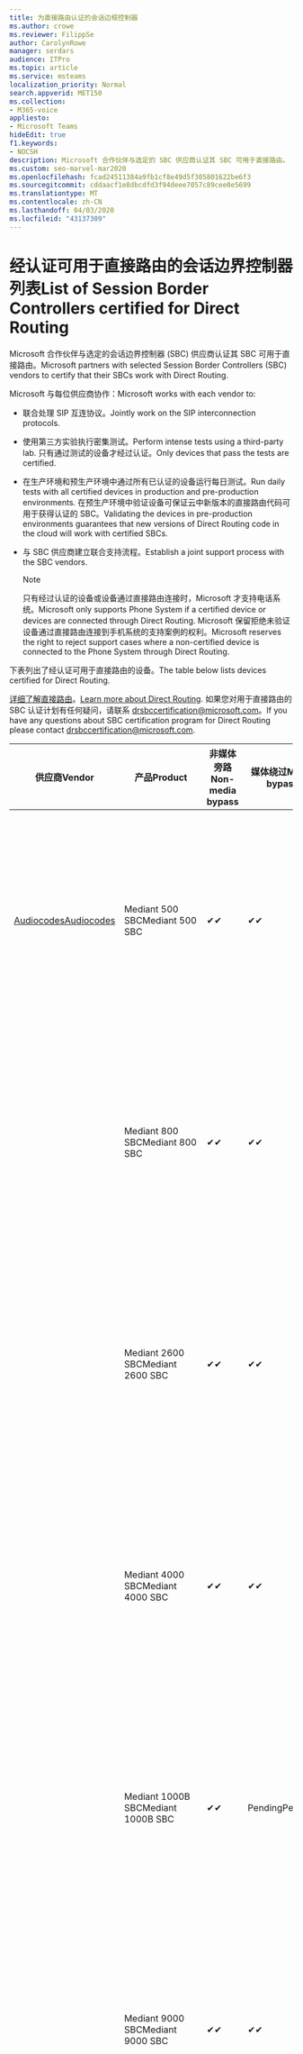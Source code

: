 ```yaml
---
title: 为直接路由认证的会话边框控制器
ms.author: crowe
ms.reviewer: FilippSe
author: CarolynRowe
manager: serdars
audience: ITPro
ms.topic: article
ms.service: msteams
localization_priority: Normal
search.appverid: MET150
ms.collection:
- M365-voice
appliesto:
- Microsoft Teams
hideEdit: true
f1.keywords:
- NOCSH
description: Microsoft 合作伙伴与选定的 SBC 供应商认证其 SBC 可用于直接路由。
ms.custom: seo-marvel-mar2020
ms.openlocfilehash: fcad24511384a9fb1cf8e49d5f305801622be6f3
ms.sourcegitcommit: cddaacf1e8dbcdfd3f94deee7057c89cee0e5699
ms.translationtype: MT
ms.contentlocale: zh-CN
ms.lasthandoff: 04/03/2020
ms.locfileid: "43137309"
---
```

# <a name="list-of-session-border-controllers-certified-for-direct-routing"></a><span data-ttu-id="a6f3f-103">经认证可用于直接路由的会话边界控制器列表</span><span class="sxs-lookup"><span data-stu-id="a6f3f-103">List of Session Border Controllers certified for Direct Routing</span></span>

<span data-ttu-id="a6f3f-104">Microsoft 合作伙伴与选定的会话边界控制器 (SBC) 供应商认证其 SBC 可用于直接路由。</span><span class="sxs-lookup"><span data-stu-id="a6f3f-104">Microsoft partners with selected Session Border Controllers (SBC) vendors to certify that their SBCs work with Direct Routing.</span></span> 

<span data-ttu-id="a6f3f-105">Microsoft 与每位供应商协作：</span><span class="sxs-lookup"><span data-stu-id="a6f3f-105">Microsoft works with each vendor to:</span></span> 

- <span data-ttu-id="a6f3f-106">联合处理 SIP 互连协议。</span><span class="sxs-lookup"><span data-stu-id="a6f3f-106">Jointly work on the SIP interconnection protocols.</span></span>
- <span data-ttu-id="a6f3f-107">使用第三方实验执行密集测试。</span><span class="sxs-lookup"><span data-stu-id="a6f3f-107">Perform intense tests using a third-party lab.</span></span> <span data-ttu-id="a6f3f-108">只有通过测试的设备才经过认证。</span><span class="sxs-lookup"><span data-stu-id="a6f3f-108">Only devices that pass the tests are certified.</span></span> 
- <span data-ttu-id="a6f3f-109">在生产环境和预生产环境中通过所有已认证的设备运行每日测试。</span><span class="sxs-lookup"><span data-stu-id="a6f3f-109">Run daily tests with all certified devices in production and pre-production environments.</span></span> <span data-ttu-id="a6f3f-110">在预生产环境中验证设备可保证云中新版本的直接路由代码可用于获得认证的 SBC。</span><span class="sxs-lookup"><span data-stu-id="a6f3f-110">Validating the devices in pre-production environments guarantees that new versions of Direct Routing code in the cloud will work with certified SBCs.</span></span> 
- <span data-ttu-id="a6f3f-111">与 SBC 供应商建立联合支持流程。</span><span class="sxs-lookup"><span data-stu-id="a6f3f-111">Establish a joint support process with the SBC vendors.</span></span>


  > [!NOTE]
  > <span data-ttu-id="a6f3f-112">只有经过认证的设备或设备通过直接路由连接时，Microsoft 才支持电话系统。</span><span class="sxs-lookup"><span data-stu-id="a6f3f-112">Microsoft only supports Phone System if a certified device or devices are connected through Direct Routing.</span></span> <span data-ttu-id="a6f3f-113">Microsoft 保留拒绝未验证设备通过直接路由连接到手机系统的支持案例的权利。</span><span class="sxs-lookup"><span data-stu-id="a6f3f-113">Microsoft reserves the right to reject support cases where a non-certified device is connected to the Phone System through Direct Routing.</span></span> 

<span data-ttu-id="a6f3f-114">下表列出了经认证可用于直接路由的设备。</span><span class="sxs-lookup"><span data-stu-id="a6f3f-114">The table below lists devices certified for Direct Routing.</span></span> 

<span data-ttu-id="a6f3f-115">[详细了解直接路由](https://aka.ms/dr)。</span><span class="sxs-lookup"><span data-stu-id="a6f3f-115">[Learn more about Direct Routing](https://aka.ms/dr).</span></span> <span data-ttu-id="a6f3f-116">如果您对用于直接路由的 SBC 认证计划有任何疑问，请联系 drsbccertification@microsoft.com。</span><span class="sxs-lookup"><span data-stu-id="a6f3f-116">If you have any questions about SBC certification program for Direct Routing please contact drsbccertification@microsoft.com.</span></span>


|                                                       <span data-ttu-id="a6f3f-117">供应商</span><span class="sxs-lookup"><span data-stu-id="a6f3f-117">Vendor</span></span>                                                        |       <span data-ttu-id="a6f3f-118">产品</span><span class="sxs-lookup"><span data-stu-id="a6f3f-118">Product</span></span>       | <span data-ttu-id="a6f3f-119">非媒体旁路</span><span class="sxs-lookup"><span data-stu-id="a6f3f-119">Non-media bypass</span></span> | <span data-ttu-id="a6f3f-120">媒体绕过</span><span class="sxs-lookup"><span data-stu-id="a6f3f-120">Media bypass</span></span> | <span data-ttu-id="a6f3f-121">软件版本</span><span class="sxs-lookup"><span data-stu-id="a6f3f-121">Software version</span></span> | <span data-ttu-id="a6f3f-122">已通过 E911 提供商验证</span><span class="sxs-lookup"><span data-stu-id="a6f3f-122">Validated with E911 providers</span></span> | <span data-ttu-id="a6f3f-123">ELIN 支持</span><span class="sxs-lookup"><span data-stu-id="a6f3f-123">ELIN capable</span></span>
|---------------------------------------------------------------------------------------------------------------------|---------------------|------------------|--------------|------------------|-----------------|------------------|
| [<span data-ttu-id="a6f3f-124">Audiocodes</span><span class="sxs-lookup"><span data-stu-id="a6f3f-124">Audiocodes</span></span>](https://www.audiocodes.com/solutions-products/products/products-for-microsoft-365/direct-routing-for-microsoft-teams) |   <span data-ttu-id="a6f3f-125">Mediant 500 SBC</span><span class="sxs-lookup"><span data-stu-id="a6f3f-125">Mediant 500 SBC</span></span>   |     <span data-ttu-id="a6f3f-126">&#10004;</span><span class="sxs-lookup"><span data-stu-id="a6f3f-126">&#10004;</span></span>     |   <span data-ttu-id="a6f3f-127">&#10004;</span><span class="sxs-lookup"><span data-stu-id="a6f3f-127">&#10004;</span></span>    |  <span data-ttu-id="a6f3f-128">7.20</span><span class="sxs-lookup"><span data-stu-id="a6f3f-128">7.20A.250</span></span>   | <ul> <li> [<span data-ttu-id="a6f3f-129">带宽动态位置路由</span><span class="sxs-lookup"><span data-stu-id="a6f3f-129">Bandwidth Dynamic Location Routing</span></span>](https://www.bandwidth.com/partners/microsoft-teams-direct-routing) </li> <li><span data-ttu-id="a6f3f-130">Intrado ERS</span><span class="sxs-lookup"><span data-stu-id="a6f3f-130">Intrado ERS</span></span> </li> <li><span data-ttu-id="a6f3f-131">Intrado EGW</span><span class="sxs-lookup"><span data-stu-id="a6f3f-131">Intrado EGW</span></span></li> <li> <span data-ttu-id="a6f3f-132">红天空地平线移动</span><span class="sxs-lookup"><span data-stu-id="a6f3f-132">Red Sky Horizon Mobility</span></span> </li>  </ul> |  <span data-ttu-id="a6f3f-133">&#10004;</span><span class="sxs-lookup"><span data-stu-id="a6f3f-133">&#10004;</span></span>  |
|                                                                                                                     |   <span data-ttu-id="a6f3f-134">Mediant 800 SBC</span><span class="sxs-lookup"><span data-stu-id="a6f3f-134">Mediant 800 SBC</span></span>   |     <span data-ttu-id="a6f3f-135">&#10004;</span><span class="sxs-lookup"><span data-stu-id="a6f3f-135">&#10004;</span></span>     |   <span data-ttu-id="a6f3f-136">&#10004;</span><span class="sxs-lookup"><span data-stu-id="a6f3f-136">&#10004;</span></span>     |  <span data-ttu-id="a6f3f-137">7.20</span><span class="sxs-lookup"><span data-stu-id="a6f3f-137">7.20A.250</span></span>   | <ul> <li> [<span data-ttu-id="a6f3f-138">带宽动态位置路由</span><span class="sxs-lookup"><span data-stu-id="a6f3f-138">Bandwidth Dynamic Location Routing</span></span>](https://www.bandwidth.com/partners/microsoft-teams-direct-routing) </li> <li><span data-ttu-id="a6f3f-139">Intrado ERS</span><span class="sxs-lookup"><span data-stu-id="a6f3f-139">Intrado ERS</span></span> </li> <li><span data-ttu-id="a6f3f-140">Intrado EGW</span><span class="sxs-lookup"><span data-stu-id="a6f3f-140">Intrado EGW</span></span></li> <li> <span data-ttu-id="a6f3f-141">红天空地平线移动</span><span class="sxs-lookup"><span data-stu-id="a6f3f-141">Red Sky Horizon Mobility</span></span> </li>  </ul>  |  <span data-ttu-id="a6f3f-142">&#10004;</span><span class="sxs-lookup"><span data-stu-id="a6f3f-142">&#10004;</span></span>  |
|                                                                                                                     |  <span data-ttu-id="a6f3f-143">Mediant 2600 SBC</span><span class="sxs-lookup"><span data-stu-id="a6f3f-143">Mediant 2600 SBC</span></span>   |     <span data-ttu-id="a6f3f-144">&#10004;</span><span class="sxs-lookup"><span data-stu-id="a6f3f-144">&#10004;</span></span>     |   <span data-ttu-id="a6f3f-145">&#10004;</span><span class="sxs-lookup"><span data-stu-id="a6f3f-145">&#10004;</span></span>    |  <span data-ttu-id="a6f3f-146">7.20</span><span class="sxs-lookup"><span data-stu-id="a6f3f-146">7.20A.250</span></span>   |   <ul> <li> [<span data-ttu-id="a6f3f-147">带宽动态位置路由</span><span class="sxs-lookup"><span data-stu-id="a6f3f-147">Bandwidth Dynamic Location Routing</span></span>](https://www.bandwidth.com/partners/microsoft-teams-direct-routing) </li> <li><span data-ttu-id="a6f3f-148">Intrado ERS</span><span class="sxs-lookup"><span data-stu-id="a6f3f-148">Intrado ERS</span></span> </li> <li><span data-ttu-id="a6f3f-149">Intrado EGW</span><span class="sxs-lookup"><span data-stu-id="a6f3f-149">Intrado EGW</span></span></li> <li> <span data-ttu-id="a6f3f-150">红天空地平线移动</span><span class="sxs-lookup"><span data-stu-id="a6f3f-150">Red Sky Horizon Mobility</span></span> </li>  </ul>  |  <span data-ttu-id="a6f3f-151">&#10004;</span><span class="sxs-lookup"><span data-stu-id="a6f3f-151">&#10004;</span></span>  |    
|                                                                                                                     |  <span data-ttu-id="a6f3f-152">Mediant 4000 SBC</span><span class="sxs-lookup"><span data-stu-id="a6f3f-152">Mediant 4000 SBC</span></span>   |     <span data-ttu-id="a6f3f-153">&#10004;</span><span class="sxs-lookup"><span data-stu-id="a6f3f-153">&#10004;</span></span>     |   <span data-ttu-id="a6f3f-154">&#10004;</span><span class="sxs-lookup"><span data-stu-id="a6f3f-154">&#10004;</span></span>     |  <span data-ttu-id="a6f3f-155">7.20</span><span class="sxs-lookup"><span data-stu-id="a6f3f-155">7.20A.250</span></span>   |  <ul> <li> [<span data-ttu-id="a6f3f-156">带宽动态位置路由</span><span class="sxs-lookup"><span data-stu-id="a6f3f-156">Bandwidth Dynamic Location Routing</span></span>](https://www.bandwidth.com/partners/microsoft-teams-direct-routing) </li> <li><span data-ttu-id="a6f3f-157">Intrado ERS</span><span class="sxs-lookup"><span data-stu-id="a6f3f-157">Intrado ERS</span></span> </li> <li><span data-ttu-id="a6f3f-158">Intrado EGW</span><span class="sxs-lookup"><span data-stu-id="a6f3f-158">Intrado EGW</span></span></li> <li> <span data-ttu-id="a6f3f-159">红天空地平线移动</span><span class="sxs-lookup"><span data-stu-id="a6f3f-159">Red Sky Horizon Mobility</span></span> </li>  </ul>  |  <span data-ttu-id="a6f3f-160">&#10004;</span><span class="sxs-lookup"><span data-stu-id="a6f3f-160">&#10004;</span></span>  |    
|                                                                                                                     | <span data-ttu-id="a6f3f-161">Mediant 1000B SBC</span><span class="sxs-lookup"><span data-stu-id="a6f3f-161">Mediant 1000B  SBC</span></span>  |     <span data-ttu-id="a6f3f-162">&#10004;</span><span class="sxs-lookup"><span data-stu-id="a6f3f-162">&#10004;</span></span>     |   <span data-ttu-id="a6f3f-163">Pending</span><span class="sxs-lookup"><span data-stu-id="a6f3f-163">Pending</span></span>     |  <span data-ttu-id="a6f3f-164">7.20</span><span class="sxs-lookup"><span data-stu-id="a6f3f-164">7.20A.250</span></span>  |  <ul> <li> [<span data-ttu-id="a6f3f-165">带宽动态位置路由</span><span class="sxs-lookup"><span data-stu-id="a6f3f-165">Bandwidth Dynamic Location Routing</span></span>](https://www.bandwidth.com/partners/microsoft-teams-direct-routing) </li> <li><span data-ttu-id="a6f3f-166">Intrado ERS</span><span class="sxs-lookup"><span data-stu-id="a6f3f-166">Intrado ERS</span></span> </li> <li><span data-ttu-id="a6f3f-167">Intrado EGW</span><span class="sxs-lookup"><span data-stu-id="a6f3f-167">Intrado EGW</span></span></li> <li> <span data-ttu-id="a6f3f-168">红天空地平线移动</span><span class="sxs-lookup"><span data-stu-id="a6f3f-168">Red Sky Horizon Mobility</span></span> </li>  </ul>  |  <span data-ttu-id="a6f3f-169">&#10004;</span><span class="sxs-lookup"><span data-stu-id="a6f3f-169">&#10004;</span></span>  |    
|                                                                                                                     | <span data-ttu-id="a6f3f-170">Mediant 9000 SBC</span><span class="sxs-lookup"><span data-stu-id="a6f3f-170">Mediant 9000  SBC</span></span>  |     <span data-ttu-id="a6f3f-171">&#10004;</span><span class="sxs-lookup"><span data-stu-id="a6f3f-171">&#10004;</span></span>     |   <span data-ttu-id="a6f3f-172">&#10004;</span><span class="sxs-lookup"><span data-stu-id="a6f3f-172">&#10004;</span></span>     |  <span data-ttu-id="a6f3f-173">7.20</span><span class="sxs-lookup"><span data-stu-id="a6f3f-173">7.20A.250</span></span>   | <ul> <li> [<span data-ttu-id="a6f3f-174">带宽动态位置路由</span><span class="sxs-lookup"><span data-stu-id="a6f3f-174">Bandwidth Dynamic Location Routing</span></span>](https://www.bandwidth.com/partners/microsoft-teams-direct-routing) </li> <li><span data-ttu-id="a6f3f-175">Intrado ERS</span><span class="sxs-lookup"><span data-stu-id="a6f3f-175">Intrado ERS</span></span> </li> <li><span data-ttu-id="a6f3f-176">Intrado EGW</span><span class="sxs-lookup"><span data-stu-id="a6f3f-176">Intrado EGW</span></span></li> <li> <span data-ttu-id="a6f3f-177">红天空地平线移动</span><span class="sxs-lookup"><span data-stu-id="a6f3f-177">Red Sky Horizon Mobility</span></span> </li>  </ul>    |  <span data-ttu-id="a6f3f-178">&#10004;</span><span class="sxs-lookup"><span data-stu-id="a6f3f-178">&#10004;</span></span>  |                                                                       
|                                                                                                                     | <span data-ttu-id="a6f3f-179">Virtual Edition SBC</span><span class="sxs-lookup"><span data-stu-id="a6f3f-179">Virtual Edition SBC</span></span> |     <span data-ttu-id="a6f3f-180">&#10004;</span><span class="sxs-lookup"><span data-stu-id="a6f3f-180">&#10004;</span></span>     |   <span data-ttu-id="a6f3f-181">&#10004;</span><span class="sxs-lookup"><span data-stu-id="a6f3f-181">&#10004;</span></span>     |  <span data-ttu-id="a6f3f-182">7.20</span><span class="sxs-lookup"><span data-stu-id="a6f3f-182">7.20A.250</span></span> |  <ul> <li> [<span data-ttu-id="a6f3f-183">带宽动态位置路由</span><span class="sxs-lookup"><span data-stu-id="a6f3f-183">Bandwidth Dynamic Location Routing</span></span>](https://www.bandwidth.com/partners/microsoft-teams-direct-routing) </li> <li><span data-ttu-id="a6f3f-184">Intrado ERS</span><span class="sxs-lookup"><span data-stu-id="a6f3f-184">Intrado ERS</span></span> </li> <li><span data-ttu-id="a6f3f-185">Intrado EGW</span><span class="sxs-lookup"><span data-stu-id="a6f3f-185">Intrado EGW</span></span></li> <li> <span data-ttu-id="a6f3f-186">红天空地平线移动</span><span class="sxs-lookup"><span data-stu-id="a6f3f-186">Red Sky Horizon Mobility</span></span> </li>  </ul>   |  <span data-ttu-id="a6f3f-187">&#10004;</span><span class="sxs-lookup"><span data-stu-id="a6f3f-187">&#10004;</span></span>  |    
|  [<span data-ttu-id="a6f3f-188">Ribbon Communications</span><span class="sxs-lookup"><span data-stu-id="a6f3f-188">Ribbon Communications</span></span>](https://ribboncommunications.com/solutions/enterprise-solutions/microsoft-skype-business)  |      <span data-ttu-id="a6f3f-189">SBC 5110</span><span class="sxs-lookup"><span data-stu-id="a6f3f-189">SBC 5110</span></span>       |     <span data-ttu-id="a6f3f-190">&#10004;</span><span class="sxs-lookup"><span data-stu-id="a6f3f-190">&#10004;</span></span>     |   <span data-ttu-id="a6f3f-191">&#10004;</span><span class="sxs-lookup"><span data-stu-id="a6f3f-191">&#10004;</span></span>    |       <span data-ttu-id="a6f3f-192">7.2</span><span class="sxs-lookup"><span data-stu-id="a6f3f-192">7.2</span></span>       | <ul> <li> [<span data-ttu-id="a6f3f-193">带宽动态位置路由</span><span class="sxs-lookup"><span data-stu-id="a6f3f-193">Bandwidth Dynamic Location Routing</span></span>](https://www.bandwidth.com/partners/microsoft-teams-direct-routing) </li> <li><span data-ttu-id="a6f3f-194">Intrado ERS</span><span class="sxs-lookup"><span data-stu-id="a6f3f-194">Intrado ERS</span></span> </li> <li><span data-ttu-id="a6f3f-195">Intrado EGW</span><span class="sxs-lookup"><span data-stu-id="a6f3f-195">Intrado EGW</span></span></li> <li> <span data-ttu-id="a6f3f-196">红天空地平线移动</span><span class="sxs-lookup"><span data-stu-id="a6f3f-196">Red Sky Horizon Mobility</span></span> </li>  </ul> |    |    
|                                                                                                                     |      <span data-ttu-id="a6f3f-197">SBC 5210</span><span class="sxs-lookup"><span data-stu-id="a6f3f-197">SBC 5210</span></span>       |     <span data-ttu-id="a6f3f-198">&#10004;</span><span class="sxs-lookup"><span data-stu-id="a6f3f-198">&#10004;</span></span>     |  <span data-ttu-id="a6f3f-199">&#10004;</span><span class="sxs-lookup"><span data-stu-id="a6f3f-199">&#10004;</span></span>    |       <span data-ttu-id="a6f3f-200">7.2</span><span class="sxs-lookup"><span data-stu-id="a6f3f-200">7.2</span></span>       |  <ul> <li> [<span data-ttu-id="a6f3f-201">带宽动态位置路由</span><span class="sxs-lookup"><span data-stu-id="a6f3f-201">Bandwidth Dynamic Location Routing</span></span>](https://www.bandwidth.com/partners/microsoft-teams-direct-routing) </li> <li><span data-ttu-id="a6f3f-202">Intrado ERS</span><span class="sxs-lookup"><span data-stu-id="a6f3f-202">Intrado ERS</span></span> </li> <li><span data-ttu-id="a6f3f-203">Intrado EGW</span><span class="sxs-lookup"><span data-stu-id="a6f3f-203">Intrado EGW</span></span></li> <li> <span data-ttu-id="a6f3f-204">红天空地平线移动</span><span class="sxs-lookup"><span data-stu-id="a6f3f-204">Red Sky Horizon Mobility</span></span> </li> </ul> |    |    
|                                                                                                                     |      <span data-ttu-id="a6f3f-205">SBC 5400</span><span class="sxs-lookup"><span data-stu-id="a6f3f-205">SBC 5400</span></span>       |     <span data-ttu-id="a6f3f-206">&#10004;</span><span class="sxs-lookup"><span data-stu-id="a6f3f-206">&#10004;</span></span>     |   <span data-ttu-id="a6f3f-207">&#10004;</span><span class="sxs-lookup"><span data-stu-id="a6f3f-207">&#10004;</span></span>   |       <span data-ttu-id="a6f3f-208">7.2</span><span class="sxs-lookup"><span data-stu-id="a6f3f-208">7.2</span></span>       |  <ul> <li> [<span data-ttu-id="a6f3f-209">带宽动态位置路由</span><span class="sxs-lookup"><span data-stu-id="a6f3f-209">Bandwidth Dynamic Location Routing</span></span>](https://www.bandwidth.com/partners/microsoft-teams-direct-routing) </li><li><span data-ttu-id="a6f3f-210">Intrado ERS</span><span class="sxs-lookup"><span data-stu-id="a6f3f-210">Intrado ERS</span></span> </li> <li><span data-ttu-id="a6f3f-211">Intrado EGW</span><span class="sxs-lookup"><span data-stu-id="a6f3f-211">Intrado EGW</span></span></li> <li> <span data-ttu-id="a6f3f-212">红天空地平线移动</span><span class="sxs-lookup"><span data-stu-id="a6f3f-212">Red Sky Horizon Mobility</span></span> </li> </ul>  ||    
|                                                                                                                     |      <span data-ttu-id="a6f3f-213">SBC 7000</span><span class="sxs-lookup"><span data-stu-id="a6f3f-213">SBC 7000</span></span>       |     <span data-ttu-id="a6f3f-214">&#10004;</span><span class="sxs-lookup"><span data-stu-id="a6f3f-214">&#10004;</span></span>     |   <span data-ttu-id="a6f3f-215">&#10004;</span><span class="sxs-lookup"><span data-stu-id="a6f3f-215">&#10004;</span></span>    |       <span data-ttu-id="a6f3f-216">7.2</span><span class="sxs-lookup"><span data-stu-id="a6f3f-216">7.2</span></span>       |   <ul> <li> [<span data-ttu-id="a6f3f-217">带宽动态位置路由</span><span class="sxs-lookup"><span data-stu-id="a6f3f-217">Bandwidth Dynamic Location Routing</span></span>](https://www.bandwidth.com/partners/microsoft-teams-direct-routing) </li> <li><span data-ttu-id="a6f3f-218">Intrado ERS</span><span class="sxs-lookup"><span data-stu-id="a6f3f-218">Intrado ERS</span></span> </li> <li><span data-ttu-id="a6f3f-219">Intrado EGW</span><span class="sxs-lookup"><span data-stu-id="a6f3f-219">Intrado EGW</span></span></li> <li> <span data-ttu-id="a6f3f-220">红天空地平线移动</span><span class="sxs-lookup"><span data-stu-id="a6f3f-220">Red Sky Horizon Mobility</span></span> </li> </ul> |  |    
|                                                                                                                     |       <span data-ttu-id="a6f3f-221">SBC SWe</span><span class="sxs-lookup"><span data-stu-id="a6f3f-221">SBC SWe</span></span>       |     <span data-ttu-id="a6f3f-222">&#10004;</span><span class="sxs-lookup"><span data-stu-id="a6f3f-222">&#10004;</span></span>     |   <span data-ttu-id="a6f3f-223">&#10004;</span><span class="sxs-lookup"><span data-stu-id="a6f3f-223">&#10004;</span></span>   |       <span data-ttu-id="a6f3f-224">7.2</span><span class="sxs-lookup"><span data-stu-id="a6f3f-224">7.2</span></span>       |   <ul> <li> [<span data-ttu-id="a6f3f-225">带宽动态位置路由</span><span class="sxs-lookup"><span data-stu-id="a6f3f-225">Bandwidth Dynamic Location Routing</span></span>](https://www.bandwidth.com/partners/microsoft-teams-direct-routing) </li> <li><span data-ttu-id="a6f3f-226">Intrado ERS</span><span class="sxs-lookup"><span data-stu-id="a6f3f-226">Intrado ERS</span></span> </li> <li><span data-ttu-id="a6f3f-227">Intrado EGW</span><span class="sxs-lookup"><span data-stu-id="a6f3f-227">Intrado EGW</span></span></li> <li> <span data-ttu-id="a6f3f-228">红天空地平线移动</span><span class="sxs-lookup"><span data-stu-id="a6f3f-228">Red Sky Horizon Mobility</span></span> </li> </ul> |    |    
|                                                                                                                     |      <span data-ttu-id="a6f3f-229">SBC 1000</span><span class="sxs-lookup"><span data-stu-id="a6f3f-229">SBC 1000</span></span>       |     <span data-ttu-id="a6f3f-230">&#10004;</span><span class="sxs-lookup"><span data-stu-id="a6f3f-230">&#10004;</span></span>     |   <span data-ttu-id="a6f3f-231">&#10004;</span><span class="sxs-lookup"><span data-stu-id="a6f3f-231">&#10004;</span></span>    |      <span data-ttu-id="a6f3f-232">8.0.3 （内部版本537）</span><span class="sxs-lookup"><span data-stu-id="a6f3f-232">8.0.3 (build 537)</span></span>     |  <ul> <li> [<span data-ttu-id="a6f3f-233">带宽动态位置路由</span><span class="sxs-lookup"><span data-stu-id="a6f3f-233">Bandwidth Dynamic Location Routing</span></span>](https://www.bandwidth.com/partners/microsoft-teams-direct-routing) </li> <li> <span data-ttu-id="a6f3f-234">Intrado ERS</span><span class="sxs-lookup"><span data-stu-id="a6f3f-234">Intrado ERS</span></span> </li> <li><span data-ttu-id="a6f3f-235">Intrado EGW</span><span class="sxs-lookup"><span data-stu-id="a6f3f-235">Intrado EGW</span></span> </li> <li> <span data-ttu-id="a6f3f-236">红天空地平线移动</span><span class="sxs-lookup"><span data-stu-id="a6f3f-236">Red Sky Horizon Mobility</span></span> </li> </ul>   |  <span data-ttu-id="a6f3f-237">&#10004;</span><span class="sxs-lookup"><span data-stu-id="a6f3f-237">&#10004;</span></span>   |    
|                                                                                                                     |      <span data-ttu-id="a6f3f-238">SBC 2000</span><span class="sxs-lookup"><span data-stu-id="a6f3f-238">SBC 2000</span></span>       |     <span data-ttu-id="a6f3f-239">&#10004;</span><span class="sxs-lookup"><span data-stu-id="a6f3f-239">&#10004;</span></span>     |   <span data-ttu-id="a6f3f-240">&#10004;</span><span class="sxs-lookup"><span data-stu-id="a6f3f-240">&#10004;</span></span>   |     <span data-ttu-id="a6f3f-241">8.0.3 （内部版本537）</span><span class="sxs-lookup"><span data-stu-id="a6f3f-241">8.0.3 (build 537)</span></span>     |  <ul> <li>[<span data-ttu-id="a6f3f-242">带宽动态位置路由</span><span class="sxs-lookup"><span data-stu-id="a6f3f-242">Bandwidth Dynamic Location Routing</span></span>](https://www.bandwidth.com/partners/microsoft-teams-direct-routing) </li> <li> <span data-ttu-id="a6f3f-243">Intrado ERS</span><span class="sxs-lookup"><span data-stu-id="a6f3f-243">Intrado ERS</span></span> </li> <li><span data-ttu-id="a6f3f-244">Intrado EGW</span><span class="sxs-lookup"><span data-stu-id="a6f3f-244">Intrado EGW</span></span> </li> <li> <span data-ttu-id="a6f3f-245">红天空地平线移动</span><span class="sxs-lookup"><span data-stu-id="a6f3f-245">Red Sky Horizon Mobility</span></span> </li> </ul>   |     <span data-ttu-id="a6f3f-246">&#10004;</span><span class="sxs-lookup"><span data-stu-id="a6f3f-246">&#10004;</span></span>     |    
|                                                                                                                     |    <span data-ttu-id="a6f3f-247">SBC SWe Lite</span><span class="sxs-lookup"><span data-stu-id="a6f3f-247">SBC SWe Lite</span></span>     |     <span data-ttu-id="a6f3f-248">&#10004;</span><span class="sxs-lookup"><span data-stu-id="a6f3f-248">&#10004;</span></span>     |  <span data-ttu-id="a6f3f-249">&#10004;</span><span class="sxs-lookup"><span data-stu-id="a6f3f-249">&#10004;</span></span>    |      <span data-ttu-id="a6f3f-250">8.0.3 （内部版本216）</span><span class="sxs-lookup"><span data-stu-id="a6f3f-250">8.0.3 (build 216)</span></span>    |  <ul> <li> [<span data-ttu-id="a6f3f-251">带宽动态位置路由</span><span class="sxs-lookup"><span data-stu-id="a6f3f-251">Bandwidth Dynamic Location Routing</span></span>](https://www.bandwidth.com/partners/microsoft-teams-direct-routing) </li> <li> <span data-ttu-id="a6f3f-252">Intrado ERS</span><span class="sxs-lookup"><span data-stu-id="a6f3f-252">Intrado ERS</span></span> </li> <li><span data-ttu-id="a6f3f-253">Intrado EGW</span><span class="sxs-lookup"><span data-stu-id="a6f3f-253">Intrado EGW</span></span> </li> <li> <span data-ttu-id="a6f3f-254">红天空地平线移动</span><span class="sxs-lookup"><span data-stu-id="a6f3f-254">Red Sky Horizon Mobility</span></span> </li> </ul>    |     <span data-ttu-id="a6f3f-255">&#10004;</span><span class="sxs-lookup"><span data-stu-id="a6f3f-255">&#10004;</span></span>     |   
| | <span data-ttu-id="a6f3f-256">EdgeMarc 系列</span><span class="sxs-lookup"><span data-stu-id="a6f3f-256">EdgeMarc Series</span></span> |  <span data-ttu-id="a6f3f-257">&#10004;</span><span class="sxs-lookup"><span data-stu-id="a6f3f-257">&#10004;</span></span> | | <span data-ttu-id="a6f3f-258">15.6.1</span><span class="sxs-lookup"><span data-stu-id="a6f3f-258">15.6.1</span></span> | 
|                     [<span data-ttu-id="a6f3f-259">Thinktel</span><span class="sxs-lookup"><span data-stu-id="a6f3f-259">Thinktel</span></span>](https://www.thinktel.ca/services/think-365/think-365-overview/)                      |    <span data-ttu-id="a6f3f-260">Think 365 SBC</span><span class="sxs-lookup"><span data-stu-id="a6f3f-260">Think 365 SBC</span></span>    |     <span data-ttu-id="a6f3f-261">&#10004;</span><span class="sxs-lookup"><span data-stu-id="a6f3f-261">&#10004;</span></span>     |        <span data-ttu-id="a6f3f-262">Pending</span><span class="sxs-lookup"><span data-stu-id="a6f3f-262">Pending</span></span>   |       <span data-ttu-id="a6f3f-263">1.4</span><span class="sxs-lookup"><span data-stu-id="a6f3f-263">1.4</span></span>       |     |    |    
|                     [<span data-ttu-id="a6f3f-264">Oracle</span><span class="sxs-lookup"><span data-stu-id="a6f3f-264">Oracle</span></span>](https://www.oracle.com/industries/communications/enterprise-session-border-controller/microsoft.html)                      |    <span data-ttu-id="a6f3f-265">AP 1100</span><span class="sxs-lookup"><span data-stu-id="a6f3f-265">AP 1100</span></span>      |    <span data-ttu-id="a6f3f-266">&#10004;</span><span class="sxs-lookup"><span data-stu-id="a6f3f-266">&#10004;</span></span>     |    <span data-ttu-id="a6f3f-267">&#10004;</span><span class="sxs-lookup"><span data-stu-id="a6f3f-267">&#10004;</span></span>    |   <span data-ttu-id="a6f3f-268">8.3.0.0.1</span><span class="sxs-lookup"><span data-stu-id="a6f3f-268">8.3.0.0.1</span></span> |   <ul> <li> [<span data-ttu-id="a6f3f-269">带宽动态位置路由</span><span class="sxs-lookup"><span data-stu-id="a6f3f-269">Bandwidth Dynamic Location Routing</span></span>](https://www.bandwidth.com/partners/microsoft-teams-direct-routing) </li> <li><span data-ttu-id="a6f3f-270">Intrado ERS</span><span class="sxs-lookup"><span data-stu-id="a6f3f-270">Intrado ERS</span></span> </li> <li><span data-ttu-id="a6f3f-271">Intrado EGW</span><span class="sxs-lookup"><span data-stu-id="a6f3f-271">Intrado EGW</span></span></li> <li> <span data-ttu-id="a6f3f-272">红天空地平线移动</span><span class="sxs-lookup"><span data-stu-id="a6f3f-272">Red Sky Horizon Mobility</span></span> </li>  </ul>   |  <span data-ttu-id="a6f3f-273">&#10004;</span><span class="sxs-lookup"><span data-stu-id="a6f3f-273">&#10004;</span></span>  |    
|                                                                                                                    |    <span data-ttu-id="a6f3f-274">AP 3900</span><span class="sxs-lookup"><span data-stu-id="a6f3f-274">AP 3900</span></span>           |    <span data-ttu-id="a6f3f-275">&#10004;</span><span class="sxs-lookup"><span data-stu-id="a6f3f-275">&#10004;</span></span>     |    <span data-ttu-id="a6f3f-276">&#10004;</span><span class="sxs-lookup"><span data-stu-id="a6f3f-276">&#10004;</span></span>   |   <span data-ttu-id="a6f3f-277">8.3.0.0.1</span><span class="sxs-lookup"><span data-stu-id="a6f3f-277">8.3.0.0.1</span></span>  |  <ul> <li> [<span data-ttu-id="a6f3f-278">带宽动态位置路由</span><span class="sxs-lookup"><span data-stu-id="a6f3f-278">Bandwidth Dynamic Location Routing</span></span>](https://www.bandwidth.com/partners/microsoft-teams-direct-routing) </li> <li><span data-ttu-id="a6f3f-279">Intrado ERS</span><span class="sxs-lookup"><span data-stu-id="a6f3f-279">Intrado ERS</span></span> </li> <li><span data-ttu-id="a6f3f-280">Intrado EGW</span><span class="sxs-lookup"><span data-stu-id="a6f3f-280">Intrado EGW</span></span></li> <li> <span data-ttu-id="a6f3f-281">红天空地平线移动</span><span class="sxs-lookup"><span data-stu-id="a6f3f-281">Red Sky Horizon Mobility</span></span> </li>  </ul>  |  <span data-ttu-id="a6f3f-282">&#10004;</span><span class="sxs-lookup"><span data-stu-id="a6f3f-282">&#10004;</span></span>  |    
|                                                                                                                    |      <span data-ttu-id="a6f3f-283">AP 4600</span><span class="sxs-lookup"><span data-stu-id="a6f3f-283">AP 4600</span></span>         |    <span data-ttu-id="a6f3f-284">&#10004;</span><span class="sxs-lookup"><span data-stu-id="a6f3f-284">&#10004;</span></span>   |    <span data-ttu-id="a6f3f-285">&#10004;</span><span class="sxs-lookup"><span data-stu-id="a6f3f-285">&#10004;</span></span>     |     <span data-ttu-id="a6f3f-286">8.3.0.0.1</span><span class="sxs-lookup"><span data-stu-id="a6f3f-286">8.3.0.0.1</span></span>  |  <ul> <li> [<span data-ttu-id="a6f3f-287">带宽动态位置路由</span><span class="sxs-lookup"><span data-stu-id="a6f3f-287">Bandwidth Dynamic Location Routing</span></span>](https://www.bandwidth.com/partners/microsoft-teams-direct-routing) </li> <li><span data-ttu-id="a6f3f-288">Intrado ERS</span><span class="sxs-lookup"><span data-stu-id="a6f3f-288">Intrado ERS</span></span> </li> <li><span data-ttu-id="a6f3f-289">Intrado EGW</span><span class="sxs-lookup"><span data-stu-id="a6f3f-289">Intrado EGW</span></span></li> <li> <span data-ttu-id="a6f3f-290">红天空地平线移动</span><span class="sxs-lookup"><span data-stu-id="a6f3f-290">Red Sky Horizon Mobility</span></span> </li>  </ul>  |  <span data-ttu-id="a6f3f-291">&#10004;</span><span class="sxs-lookup"><span data-stu-id="a6f3f-291">&#10004;</span></span>  |    
|                                                                                                                    |      <span data-ttu-id="a6f3f-292">AP 6300</span><span class="sxs-lookup"><span data-stu-id="a6f3f-292">AP 6300</span></span>         |    <span data-ttu-id="a6f3f-293">&#10004;</span><span class="sxs-lookup"><span data-stu-id="a6f3f-293">&#10004;</span></span>   |    <span data-ttu-id="a6f3f-294">&#10004;</span><span class="sxs-lookup"><span data-stu-id="a6f3f-294">&#10004;</span></span>     |     <span data-ttu-id="a6f3f-295">8.3.0.0.1</span><span class="sxs-lookup"><span data-stu-id="a6f3f-295">8.3.0.0.1</span></span>  |  <ul> <li> [<span data-ttu-id="a6f3f-296">带宽动态位置路由</span><span class="sxs-lookup"><span data-stu-id="a6f3f-296">Bandwidth Dynamic Location Routing</span></span>](https://www.bandwidth.com/partners/microsoft-teams-direct-routing) </li> <li><span data-ttu-id="a6f3f-297">Intrado ERS</span><span class="sxs-lookup"><span data-stu-id="a6f3f-297">Intrado ERS</span></span> </li> <li><span data-ttu-id="a6f3f-298">Intrado EGW</span><span class="sxs-lookup"><span data-stu-id="a6f3f-298">Intrado EGW</span></span></li> <li> <span data-ttu-id="a6f3f-299">红天空地平线移动</span><span class="sxs-lookup"><span data-stu-id="a6f3f-299">Red Sky Horizon Mobility</span></span> </li>  </ul>   |  <span data-ttu-id="a6f3f-300">&#10004;</span><span class="sxs-lookup"><span data-stu-id="a6f3f-300">&#10004;</span></span>  |    
|                                                                                                                   |      <span data-ttu-id="a6f3f-301">AP 6350</span><span class="sxs-lookup"><span data-stu-id="a6f3f-301">AP 6350</span></span>           |    <span data-ttu-id="a6f3f-302">&#10004;</span><span class="sxs-lookup"><span data-stu-id="a6f3f-302">&#10004;</span></span>   |    <span data-ttu-id="a6f3f-303">&#10004;</span><span class="sxs-lookup"><span data-stu-id="a6f3f-303">&#10004;</span></span>    |     <span data-ttu-id="a6f3f-304">8.3.0.0.1</span><span class="sxs-lookup"><span data-stu-id="a6f3f-304">8.3.0.0.1</span></span>  |   <ul> <li> [<span data-ttu-id="a6f3f-305">带宽动态位置路由</span><span class="sxs-lookup"><span data-stu-id="a6f3f-305">Bandwidth Dynamic Location Routing</span></span>](https://www.bandwidth.com/partners/microsoft-teams-direct-routing) </li> <li><span data-ttu-id="a6f3f-306">Intrado ERS</span><span class="sxs-lookup"><span data-stu-id="a6f3f-306">Intrado ERS</span></span> </li> <li><span data-ttu-id="a6f3f-307">Intrado EGW</span><span class="sxs-lookup"><span data-stu-id="a6f3f-307">Intrado EGW</span></span></li> <li> <span data-ttu-id="a6f3f-308">红天空地平线移动</span><span class="sxs-lookup"><span data-stu-id="a6f3f-308">Red Sky Horizon Mobility</span></span> </li>  </ul>  |  <span data-ttu-id="a6f3f-309">&#10004;</span><span class="sxs-lookup"><span data-stu-id="a6f3f-309">&#10004;</span></span>  |                                            
|                                                                                                                    |      <span data-ttu-id="a6f3f-310">VME</span><span class="sxs-lookup"><span data-stu-id="a6f3f-310">VME</span></span>           |    <span data-ttu-id="a6f3f-311">&#10004;</span><span class="sxs-lookup"><span data-stu-id="a6f3f-311">&#10004;</span></span>    |    <span data-ttu-id="a6f3f-312">&#10004;</span><span class="sxs-lookup"><span data-stu-id="a6f3f-312">&#10004;</span></span>    |     <span data-ttu-id="a6f3f-313">8.3.0.0.1</span><span class="sxs-lookup"><span data-stu-id="a6f3f-313">8.3.0.0.1</span></span>   |   <ul> <li> [<span data-ttu-id="a6f3f-314">带宽动态位置路由</span><span class="sxs-lookup"><span data-stu-id="a6f3f-314">Bandwidth Dynamic Location Routing</span></span>](https://www.bandwidth.com/partners/microsoft-teams-direct-routing) </li> <li><span data-ttu-id="a6f3f-315">Intrado ERS</span><span class="sxs-lookup"><span data-stu-id="a6f3f-315">Intrado ERS</span></span> </li> <li><span data-ttu-id="a6f3f-316">Intrado EGW</span><span class="sxs-lookup"><span data-stu-id="a6f3f-316">Intrado EGW</span></span></li> <li> <span data-ttu-id="a6f3f-317">红天空地平线移动</span><span class="sxs-lookup"><span data-stu-id="a6f3f-317">Red Sky Horizon Mobility</span></span> </li>  </ul>  |  <span data-ttu-id="a6f3f-318">&#10004;</span><span class="sxs-lookup"><span data-stu-id="a6f3f-318">&#10004;</span></span>  |    
|                     [<span data-ttu-id="a6f3f-319">TE-SYSTEMS</span><span class="sxs-lookup"><span data-stu-id="a6f3f-319">TE-SYSTEMS</span></span>](https://www.anynode.de/anynode-and-microsoft-teams/)                               |     <span data-ttu-id="a6f3f-320">anynode</span><span class="sxs-lookup"><span data-stu-id="a6f3f-320">anynode</span></span>         |     <span data-ttu-id="a6f3f-321">&#10004;</span><span class="sxs-lookup"><span data-stu-id="a6f3f-321">&#10004;</span></span>   |  <span data-ttu-id="a6f3f-322">&#10004;</span><span class="sxs-lookup"><span data-stu-id="a6f3f-322">&#10004;</span></span>   |      <span data-ttu-id="a6f3f-323">3.16.2</span><span class="sxs-lookup"><span data-stu-id="a6f3f-323">3.16.2</span></span>      |     |    |    
|                     [<span data-ttu-id="a6f3f-324">Metaswitch</span><span class="sxs-lookup"><span data-stu-id="a6f3f-324">Metaswitch</span></span>](https://www.metaswitch.com/products/core-network/perimeta-sbc)                               |     <span data-ttu-id="a6f3f-325">Perimeta SBC</span><span class="sxs-lookup"><span data-stu-id="a6f3f-325">Perimeta SBC</span></span>        |     <span data-ttu-id="a6f3f-326">&#10004;</span><span class="sxs-lookup"><span data-stu-id="a6f3f-326">&#10004;</span></span>   |  |      <span data-ttu-id="a6f3f-327">4.7</span><span class="sxs-lookup"><span data-stu-id="a6f3f-327">4.7</span></span>      |     |    |    

<span data-ttu-id="a6f3f-328">下表列出了直接路由和模拟设备之间的互操作性验证的设备。</span><span class="sxs-lookup"><span data-stu-id="a6f3f-328">The following table lists devices that are verified for interoperability between Direct Routing and Analog Devices.</span></span>

|                                                       <span data-ttu-id="a6f3f-329">供应商</span><span class="sxs-lookup"><span data-stu-id="a6f3f-329">Vendor</span></span>                                                        |       <span data-ttu-id="a6f3f-330">产品</span><span class="sxs-lookup"><span data-stu-id="a6f3f-330">Product</span></span>       | <span data-ttu-id="a6f3f-331">确认</span><span class="sxs-lookup"><span data-stu-id="a6f3f-331">Verified</span></span>
|---------------------------------------------------------------------------------------------------------------------|---------------------|------------------|
| [<span data-ttu-id="a6f3f-332">Audiocodes</span><span class="sxs-lookup"><span data-stu-id="a6f3f-332">Audiocodes</span></span>](https://www.audiocodes.com/solutions-products/products/products-for-microsoft-365/direct-routing-for-microsoft-teams) |   [<span data-ttu-id="a6f3f-333">ATA-1</span><span class="sxs-lookup"><span data-stu-id="a6f3f-333">ATA-1</span></span>](https://www.audiocodes.com/media/2373/mp-1xx-and-mp-124-datasheet.pdf)   |     <span data-ttu-id="a6f3f-334">&#10004;</span><span class="sxs-lookup"><span data-stu-id="a6f3f-334">&#10004;</span></span>     |
| [<span data-ttu-id="a6f3f-335">Audiocodes</span><span class="sxs-lookup"><span data-stu-id="a6f3f-335">Audiocodes</span></span>](https://www.audiocodes.com/solutions-products/products/products-for-microsoft-365/direct-routing-for-microsoft-teams) |   [<span data-ttu-id="a6f3f-336">ATA-2</span><span class="sxs-lookup"><span data-stu-id="a6f3f-336">ATA-2</span></span>](https://www.audiocodes.com/media/2399/mediapack-20x-mp-20x-analog-telephone-adapters-datasheet.pdf)   |     <span data-ttu-id="a6f3f-337">&#10004;</span><span class="sxs-lookup"><span data-stu-id="a6f3f-337">&#10004;</span></span>     |
| [<span data-ttu-id="a6f3f-338">带</span><span class="sxs-lookup"><span data-stu-id="a6f3f-338">Ribbon</span></span>](https://ribboncommunications.com/solutions/enterprise-solutions/microsoft-solutions) |   [<span data-ttu-id="a6f3f-339">SBC 1000。软件版本：8.1.1 （内部版本527）</span><span class="sxs-lookup"><span data-stu-id="a6f3f-339">SBC 1000. Software version: 8.1.1 (build 527)</span></span>](https://support.sonus.net/display/UXDOC81/Connect+SBC+Edge+to+Microsoft+Teams+Direct+Routing+to+Support+Analog+Devices)   |     <span data-ttu-id="a6f3f-340">&#10004;</span><span class="sxs-lookup"><span data-stu-id="a6f3f-340">&#10004;</span></span>     |
| [<span data-ttu-id="a6f3f-341">带</span><span class="sxs-lookup"><span data-stu-id="a6f3f-341">Ribbon</span></span>](https://ribboncommunications.com/solutions/enterprise-solutions/microsoft-solutions) |   [<span data-ttu-id="a6f3f-342">SBC 2000。软件版本：8.1.1 （内部版本527）</span><span class="sxs-lookup"><span data-stu-id="a6f3f-342">SBC 2000. Software version: 8.1.1 (build 527)</span></span>](https://support.sonus.net/display/UXDOC81/Connect+SBC+Edge+to+Microsoft+Teams+Direct+Routing+to+Support+Analog+Devices)   |     <span data-ttu-id="a6f3f-343">&#10004;</span><span class="sxs-lookup"><span data-stu-id="a6f3f-343">&#10004;</span></span>     |


<span data-ttu-id="a6f3f-344">若要向我们提供有关团队的产品反馈（如新功能的创意），请参阅[Uservoice](https://microsoftteams.uservoice.com)注意授予主要版本的证书。</span><span class="sxs-lookup"><span data-stu-id="a6f3f-344">To give us product feedback about Teams, such as ideas for new features, see [Uservoice](https://microsoftteams.uservoice.com) Note the certification granted to a major version.</span></span> <span data-ttu-id="a6f3f-345">这意味着支持在主要版本之后的 SBC 固件中包含任何数字的固件。</span><span class="sxs-lookup"><span data-stu-id="a6f3f-345">That means that firmware with any number in the SBC firmware following the major version is supported.</span></span>
